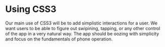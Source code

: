 Using CSS3
======================

Our main use of CSS3 will be to add simplistic interactions for a user.
We want users to be able to figure out swipining, tapping, or any other control of the app in a
very natural way. The app should be oozing with simplicity and focus on the fundamentals of phone operation.



